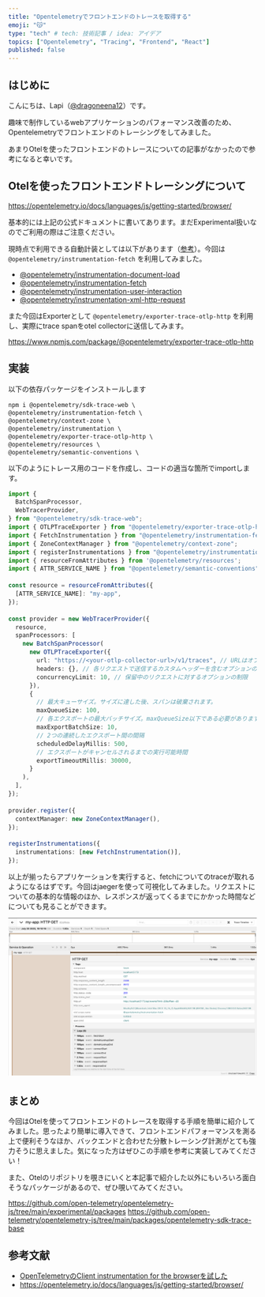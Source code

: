 ```yaml
---
title: "Opentelemetryでフロントエンドのトレースを取得する"
emoji: "😽"
type: "tech" # tech: 技術記事 / idea: アイデア
topics: ["Opentelemetry", "Tracing", "Frontend", "React"]
published: false
---
```


## はじめに
こんにちは、Lapi（[@dragoneena12](https://github.com/dragoneena12)）です。

趣味で制作しているwebアプリケーションのパフォーマンス改善のため、Opentelemetryでフロントエンドのトレーシングをしてみました。

あまりOtelを使ったフロントエンドのトレースについての記事がなかったので参考になると幸いです。

## Otelを使ったフロントエンドトレーシングについて

https://opentelemetry.io/docs/languages/js/getting-started/browser/

基本的には上記の公式ドキュメントに書いてあります。まだExperimental扱いなのでご利用の際はご注意ください。

現時点で利用できる自動計装としては以下があります（[参考](https://www.npmjs.com/package/@opentelemetry/auto-instrumentations-web)）。今回は `@opentelemetry/instrumentation-fetch` を利用してみました。

- [@opentelemetry/instrumentation-document-load](https://github.com/open-telemetry/opentelemetry-js-contrib/tree/main/packages/instrumentation-document-load)
- [@opentelemetry/instrumentation-fetch](https://github.com/open-telemetry/opentelemetry-js/tree/main/experimental/packages/opentelemetry-instrumentation-fetch)
- [@opentelemetry/instrumentation-user-interaction](https://github.com/open-telemetry/opentelemetry-js-contrib/tree/main/packages/instrumentation-user-interaction)
- [@opentelemetry/instrumentation-xml-http-request](https://github.com/open-telemetry/opentelemetry-js/tree/main/experimental/packages/opentelemetry-instrumentation-xml-http-request)

また今回はExporterとして `@opentelemetry/exporter-trace-otlp-http` を利用し、実際にtrace spanをotel collectorに送信してみます。

https://www.npmjs.com/package/@opentelemetry/exporter-trace-otlp-http

## 実装

以下の依存パッケージをインストールします

```console
npm i @opentelemetry/sdk-trace-web \
@opentelemetry/instrumentation-fetch \
@opentelemetry/context-zone \
@opentelemetry/instrumentation \
@opentelemetry/exporter-trace-otlp-http \
@opentelemetry/resources \
@opentelemetry/semantic-conventions \
```

以下のようにトレース用のコードを作成し、コードの適当な箇所でimportします。

```ts
import {
  BatchSpanProcessor,
  WebTracerProvider,
} from "@opentelemetry/sdk-trace-web";
import { OTLPTraceExporter } from "@opentelemetry/exporter-trace-otlp-http";
import { FetchInstrumentation } from "@opentelemetry/instrumentation-fetch";
import { ZoneContextManager } from "@opentelemetry/context-zone";
import { registerInstrumentations } from "@opentelemetry/instrumentation";
import { resourceFromAttributes } from '@opentelemetry/resources';
import { ATTR_SERVICE_NAME } from "@opentelemetry/semantic-conventions";

const resource = resourceFromAttributes({
  [ATTR_SERVICE_NAME]: "my-app",
});

const provider = new WebTracerProvider({
  resource,
  spanProcessors: [
    new BatchSpanProcessor(
      new OTLPTraceExporter({
        url: "https://<your-otlp-collector-url>/v1/traces", // URLはオプションで省略可能 - デフォルトは http://localhost:4318/v1/traces
        headers: {}, // 各リクエストで送信するカスタムヘッダーを含むオプションのオブジェクト
        concurrencyLimit: 10, // 保留中のリクエストに対するオプションの制限
      }),
      {
        // 最大キューサイズ。サイズに達した後、スパンは破棄されます。
        maxQueueSize: 100,
        // 各エクスポートの最大バッチサイズ。maxQueueSize以下である必要があります。
        maxExportBatchSize: 10,
        // 2つの連続したエクスポート間の間隔
        scheduledDelayMillis: 500,
        // エクスポートがキャンセルされるまでの実行可能時間
        exportTimeoutMillis: 30000,
      }
    ),
  ],
});

provider.register({
  contextManager: new ZoneContextManager(),
});

registerInstrumentations({
  instrumentations: [new FetchInstrumentation()],
});
```

以上が揃ったらアプリケーションを実行すると、fetchについてのtraceが取れるようになるはずです。今回はjaegerを使って可視化してみました。リクエストについての基本的な情報のほか、レスポンスが返ってくるまでにかかった時間などについても見ることができます。

![jaegerを使って可視化したトレース](/images/2025-07-20-otel-frontend-1.png)

## まとめ

今回はOtelを使ってフロントエンドのトレースを取得する手順を簡単に紹介してみました。思ったより簡単に導入できて、フロントエンドパフォーマンスを測る上で便利そうなほか、バックエンドと合わせた分散トレーシング計測がとても強力そうに思えました。気になった方はぜひこの手順を参考に実装してみてください！

また、Otelのリポジトリを覗きにいくと本記事で紹介した以外にもいろいろ面白そうなパッケージがあるので、ぜひ覗いてみてください。

https://github.com/open-telemetry/opentelemetry-js/tree/main/experimental/packages
https://github.com/open-telemetry/opentelemetry-js/tree/main/packages/opentelemetry-sdk-trace-base

## 参考文献

- [OpenTelemetryのClient instrumentation for the browserを試した](https://zenn.dev/hosht/articles/9ed87b98941107)
- https://opentelemetry.io/docs/languages/js/getting-started/browser/
